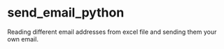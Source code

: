 # send_email_python
Reading different email addresses from excel file and sending them your own email.
